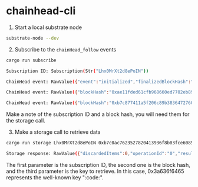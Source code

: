 # chainhead-cli

1. Start a local substrate node

```bash
substrate-node --dev
```

2. Subscribe to the `chainHead_follow` events

```bash
cargo run subscribe

Subscription ID: Subscription(Str("Lhx0MrXt2d8ePoIN"))

ChainHead event: RawValue({"event":"initialized","finalizedBlockHash":"0xc6e3393ab9f351e3680129a24482aec045c06ec6ac14e94ca87df3376ffc3c3f"})

ChainHead event: RawValue({"blockHash":"0xae11fded61cfb968660ed7702eb8992253efd5b26262dc02f97d5cd98709ddfd","event":"newBlock","parentBlockHash":"0xc6e3393ab9f351e3680129a24482aec045c06ec6ac14e94ca87df3376ffc3c3f"})

ChainHead event: RawValue({"blockHash":"0xb7c877411a5f206c89b383647276049d4f296de72427750915fd955690f2b1eb","event":"newBlock","parentBlockHash":"0xae11fded61cfb968660ed7702eb8992253efd5b26262dc02f97d5cd98709ddfd"})

```

Make a note of the subscription ID and a block hash, you will need them for the storage call.


3. Make a storage call to retrieve data

```bash
cargo run storage Lhx0MrXt2d8ePoIN 0xb7c0ac7623527820413936f8b03fce6085b7ebbe165d83cd72ab868eec3e210b 0x3a636f6465

Storage response: RawValue({"discardedItems":0,"operationId":"0","result":"started"})
```

The first parameter is the subscription ID, the second one is the block hash, and the third parameter is the key to retrieve.
In this case, 0x3a636f6465 represents the well-known key ":code:".
